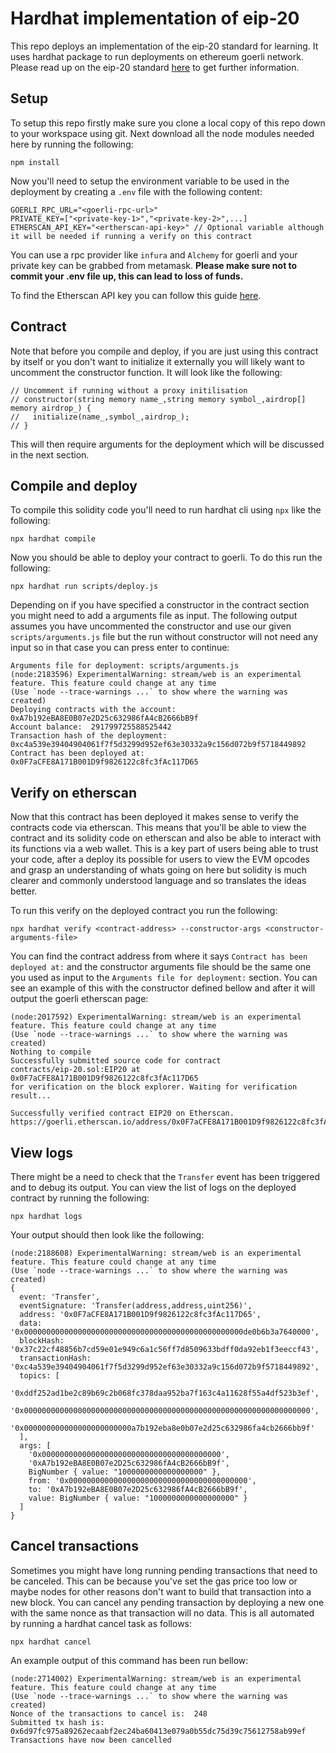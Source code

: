 # Hardhat implementation of eip-20

This repo deploys an implementation of the eip-20 standard for learning. It uses hardhat package to run deployments on ethereum goerli network. Please read up on the eip-20 standard [here](https://eips.ethereum.org/EIPS/eip-20) to get further information.

## Setup

To setup this repo firstly make sure you clone a local copy of this repo down to your workspace using git. Next download all the node modules needed here by running the following:

```
npm install
```

Now you'll need to setup the environment variable to be used in the deployment by creating a `.env` file with the following content:

```
GOERLI_RPC_URL="<goerli-rpc-url>"
PRIVATE_KEY=["<private-key-1>","<private-key-2>",...]
ETHERSCAN_API_KEY="<ertherscan-api-key>" // Optional variable although it will be needed if running a verify on this contract
```

You can use a rpc provider like `infura` and `Alchemy` for goerli and your private key can be grabbed from metamask. **Please make sure not to commit your .env file up, this can lead to loss of funds.**

To find the Etherscan API key you can follow this guide [here](https://info.etherscan.com/api-keys/).

## Contract

Note that before you compile and deploy, if you are just using this contract by itself or you don't want to initialize it externally you will likely want to uncomment the constructor function. It will look like the following:

```
// Uncomment if running without a proxy initilisation
// constructor(string memory name_,string memory symbol_,airdrop[] memory airdrop_) {
//   initialize(name_,symbol_,airdrop_);
// }
```

This will then require arguments for the deployment which will be discussed in the next section.

## Compile and deploy

To compile this solidity code you'll need to run hardhat cli using `npx` like the following:

```
npx hardhat compile
```

Now you should be able to deploy your contract to goerli. To do this run the following:

```
npx hardhat run scripts/deploy.js
```

Depending on if you have specified a constructor in the contract section you might need to add a arguments file as input. The following output assumes you have uncommented the constructor and use our given `scripts/arguments.js` file but the run without constructor will not need any input so in that case you can press enter to continue:

```
Arguments file for deployment: scripts/arguments.js
(node:2183596) ExperimentalWarning: stream/web is an experimental feature. This feature could change at any time
(Use `node --trace-warnings ...` to show where the warning was created)
Deploying contracts with the account:  0xA7b192eBA8E0B07e2D25c632986fA4cB2666bB9f
Account balance:  291799725588525442
Transaction hash of the deployment:  0xc4a539e39404904061f7f5d3299d952ef63e30332a9c156d072b9f5718449892
Contract has been deployed at:  0x0F7aCFE8A171B001D9f9826122c8fc3fAc117D65
```

## Verify on etherscan

Now that this contract has been deployed it makes sense to verify the contracts code via etherscan. This means that you'll be able to view the contract and its solidity code on etherscan and also be able to interact with its functions via a web wallet. This is a key part of users being able to trust your code, after a deploy its possible for users to view the EVM opcodes and grasp an understanding of whats going on here but solidity is much clearer and commonly understood language and so translates the ideas better.

To run this verify on the deployed contract you run the following:

```
npx hardhat verify <contract-address> --constructor-args <constructor-arguments-file>
```

You can find the contract address from where it says `Contract has been deployed at:` and the constructor arguments file should be the same one you used as input to the `Arguments file for deployment:` section. You can see an example of this with the constructor defined bellow and after it will output the goerli etherscan page:

```
(node:2017592) ExperimentalWarning: stream/web is an experimental feature. This feature could change at any time
(Use `node --trace-warnings ...` to show where the warning was created)
Nothing to compile
Successfully submitted source code for contract
contracts/eip-20.sol:EIP20 at 0x0F7aCFE8A171B001D9f9826122c8fc3fAc117D65
for verification on the block explorer. Waiting for verification result...

Successfully verified contract EIP20 on Etherscan.
https://goerli.etherscan.io/address/0x0F7aCFE8A171B001D9f9826122c8fc3fAc117D65#code
```

## View logs

There might be a need to check that the `Transfer` event has been triggered and to debug its output. You can view the list of logs on the deployed contract by running the following:

```
npx hardhat logs
```

Your output should then look like the following:

```
(node:2188608) ExperimentalWarning: stream/web is an experimental feature. This feature could change at any time
(Use `node --trace-warnings ...` to show where the warning was created)
{
  event: 'Transfer',
  eventSignature: 'Transfer(address,address,uint256)',
  address: '0x0F7aCFE8A171B001D9f9826122c8fc3fAc117D65',
  data: '0x0000000000000000000000000000000000000000000000000de0b6b3a7640000',
  blockHash: '0x37c22cf48856b7cd59e01e949c6a1c56ff7d8509633bdff0da92eb1f3eeccf43',
  transactionHash: '0xc4a539e39404904061f7f5d3299d952ef63e30332a9c156d072b9f5718449892',
  topics: [
    '0xddf252ad1be2c89b69c2b068fc378daa952ba7f163c4a11628f55a4df523b3ef',
    '0x0000000000000000000000000000000000000000000000000000000000000000',
    '0x000000000000000000000000a7b192eba8e0b07e2d25c632986fa4cb2666bb9f'
  ],
  args: [
    '0x0000000000000000000000000000000000000000',
    '0xA7b192eBA8E0B07e2D25c632986fA4cB2666bB9f',
    BigNumber { value: "1000000000000000000" },
    from: '0x0000000000000000000000000000000000000000',
    to: '0xA7b192eBA8E0B07e2D25c632986fA4cB2666bB9f',
    value: BigNumber { value: "1000000000000000000" }
  ]
}
```

## Cancel transactions

Sometimes you might have long running pending transactions that need to be canceled. This can be because you've set the gas price too low or maybe nodes for other reasons don't want to build that transaction into a new block. You can cancel any pending transaction by deploying a new one with the same nonce as that transaction will no data. This is all automated by running a hardhat cancel task as follows:

```
npx hardhat cancel
```

An example output of this command has been run bellow:

```
(node:2714002) ExperimentalWarning: stream/web is an experimental feature. This feature could change at any time
(Use `node --trace-warnings ...` to show where the warning was created)
Nonce of the transactions to cancel is:  248
Submitted tx hash is:  0x6d97fc975a89262ecaabf2ec24ba60413e079a0b55dc75d39c75612758ab99ef
Transactions have now been cancelled
```
